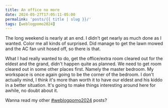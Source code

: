 ```yaml
---
title: An office no more
date: 2024-05-27T17:05:11-05:00
permalink: 'posts/{{ title | slug }}/'
tags: [weblogpomo2024]
---
```

The long weekend is nearly at an end. I didn't get nearly as much done as I wanted. Color me all kinds of surprised. Did manage to get the lawn mowed and the AC fan unit hosed off, so there is that.

What I had really wanted to do, get the office/extra room cleared out for the eldest and the grand, didn't happen quite as planned. We need to get room cleared out in some other places first. Namely the master bedroom. My workspace is once again going to be the corner of the bedroom. I don't actually mind, I think it's more than worth it to have our eldest and his kiddo in a better situation. It's going to make things interesting around here for awhile, no doubt about it.

Wanna read my other [#weblogpomo2024](/tags/weblogpomo2024) posts?